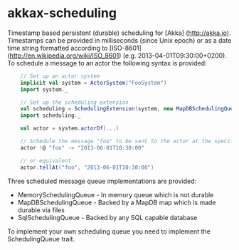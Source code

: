 akkax-scheduling
================

Timestamp based persistent (durable) scheduling for [Akka] (http://akka.io). Timestamps can be provided in milliseconds (since Unix epoch) or as a date time string formatted according to [ISO-8601] (http://en.wikipedia.org/wiki/ISO_8601) (e.g. 2013-04-01T09:30:00+0200).
To schedule a message to an actor the following syntax is provided:
```scala
    // Set up an actor system
    implicit val system = ActorSystem("FooSystem")
    import system._

    // Set up the scheduling extension
    val scheduling = SchedulingExtension(system, new MapDBSchedulingQueue(new File("./.akkax-scheduling.db")))
    import scheduling._

    val actor = system.actorOf(...)

    // Schedule the message "foo" to be sent to the actor at the specified timestamp
    actor !@ "foo" -> "2013-06-01T10:30:00"

    // or equivalent
    actor.tellAt("foo", "2013-06-01T10:30:00")
```

Three scheduled message queue implementations are provided:
* MemorySchedulingQueue - In memory queue which is not durable
* MapDBSchedulingQueue - Backed by a MapDB map which is made durable via files
* SqlSchedulingQueue - Backed by any SQL capable database

To implement your own scheduling queue you need to implement the SchedulingQueue trait.